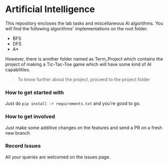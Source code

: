 # Artificial Intelligence

This repository encloses the lab tasks and miscellaneous AI algorithms. You will find the following algorithms' implementations on the root folder.

* BFS
* DFS
* A*

 However, there is another folder named as Term_Project which contains the project of making a Tic-Tac-Toe game which will have some kind of AI capabilities.

> To know further about the project, proceed to the project folder

### How to get started with

Just do `pip install -r requirements.txt` and you're good to go.



### How to get involved

Just make some additive changes on the features and send a PR on a fresh new branch

### Record Issues

All your queries are welcomed on the issues page.



